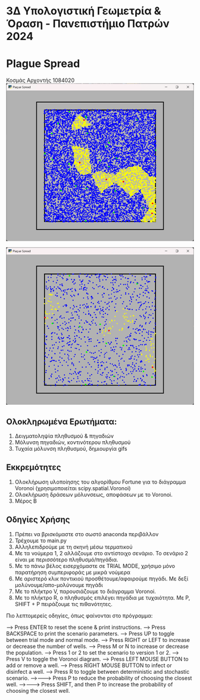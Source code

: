 # 3Δ Υπολογιστική Γεωμετρία & Όραση - Πανεπιστήμιο Πατρών 2024
# Plague Spread
Κοσμάς Αρχοντής 1084020
![Scenario 2 GIF for descending probabilities. Denser](images/gif/version2.gif)

![Scenario 1 GIF for descending probabilities. Less dense](images/gif/version1.gif)

## Ολοκληρωμένα Ερωτήματα:
1. Δειγματοληψία πληθυσμού & πηγαδιών
2. Μόλυνση πηγαδιών, κοντινότερου πληθυσμού
3. Τυχαία μόλυνση πληθυσμού, δημιουργία gifs

## Εκκρεμότητες
1. Ολοκλήρωση υλοποίησης του αλγορίθμου Fortune για το διάγραμμα Voronoi (χρησιμοποιείται scipy.spatial.Voronoi)
2. Ολοκλήρωση δράσεων μόλυνσεως, αποφάσεων με το Voronoi.
3. Μέρος Β

## Οδηγίες Χρήσης
1. Πρέπει να βρισκόμαστε στο σωστό anaconda περιβάλλον
2. Τρέχουμε το main.py
3. Αλληλεπιδρούμε με τη σκηνή μέσω τερματικού
4. Με τα νούμερα 1, 2 αλλάζουμε στο αντίστοιχο σενάριο. Το σενάριο 2 είναι με περισσότερο πληθυσμό/πηγάδια.
5. Με το πάνω βέλος εισερχόμαστε σε TRIAL MODE, χρήσιμο μόνο παρατήρηση συμπεριφοράς με μικρά νούμερα
6. Με αριστερό κλικ ποντικιού προσθέτουμε/αφαιρούμε πηγάδι. Με δεξί μολύνουμε/απο-μολύνουμε πηγάδι
7. Με το πλήκτρο V, παρουσιάζουμε το διάγραμμα Voronoi.
8. Με το πλήκτρο R, ο πληθυσμός επιλέγει πηγάδια με τυχαιότητα. Με P, SHIFT + P πειράζουμε τις πιθανότητες.

Πιο λεπτομερείς οδηγίες, όπως φαίνονται στο πρόγραμμα:

--> Press ENTER to reset the scene & print instructions.
--> Press BACKSPACE to print the scenario parameters.
--> Press UP to toggle between trial mode and normal mode.
--> Press RIGHT or LEFT to increase or decrease the number of wells.
--> Press M or N to increase or decrease the population.
--> Press 1 or 2 to set the scenario to version 1 or 2.
--> Press V to toggle the Voronoi diagram.
--> Press LEFT MOUSE BUTTON to add or remove a well.
--> Press RIGHT MOUSE BUTTON to infect or disinfect a well.
--> Press R to toggle between deterministic and stochastic scenario.
-->---> Press P to reduce the probability of choosing the closest well.
-->---> Press SHIFT, and then P to increase the probability of choosing the closest well.
